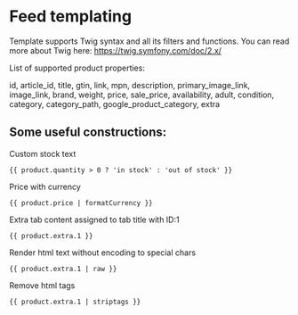 # Feed templating

Template supports Twig syntax and all its filters and functions. You can read more about Twig here: https://twig.symfony.com/doc/2.x/

List of supported product properties:

id, article_id, title, gtin, link, mpn, description, primary_image_link, image_link, brand, weight, price, sale_price, availability, adult, condition, category, category_path, google_product_category, extra

## Some useful constructions:

Custom stock text
````
{{ product.quantity > 0 ? 'in stock' : 'out of stock' }}
````

Price with currency
````
{{ product.price | formatCurrency }}
````

Extra tab content assigned to tab title with ID:1
````
{{ product.extra.1 }}
````

Render html text without encoding to special chars
````
{{ product.extra.1 | raw }}
````

Remove html tags
````
{{ product.extra.1 | striptags }}
````
